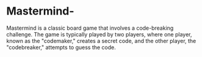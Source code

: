 # Mastermind-
Mastermind is a classic board game that involves a code-breaking challenge. The game is typically played by two players, where one player, known as the "codemaker," creates a secret code, and the other player, the "codebreaker," attempts to guess the code.

